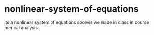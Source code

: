 # nonlinear-system-of-equations
its a nonlinear system of equations soolver we made in class in course merical analysis
